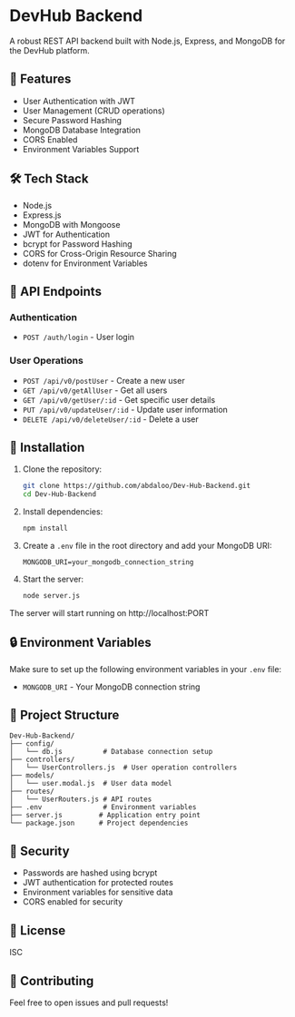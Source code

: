 # DevHub Backend

A robust REST API backend built with Node.js, Express, and MongoDB for the DevHub platform.

## 🚀 Features

- User Authentication with JWT
- User Management (CRUD operations)
- Secure Password Hashing
- MongoDB Database Integration
- CORS Enabled
- Environment Variables Support

## 🛠️ Tech Stack

- Node.js
- Express.js
- MongoDB with Mongoose
- JWT for Authentication
- bcrypt for Password Hashing
- CORS for Cross-Origin Resource Sharing
- dotenv for Environment Variables

## 📝 API Endpoints

### Authentication
- `POST /auth/login` - User login

### User Operations
- `POST /api/v0/postUser` - Create a new user
- `GET /api/v0/getAllUser` - Get all users
- `GET /api/v0/getUser/:id` - Get specific user details
- `PUT /api/v0/updateUser/:id` - Update user information
- `DELETE /api/v0/deleteUser/:id` - Delete a user

## 🔧 Installation

1. Clone the repository:
   ```bash
   git clone https://github.com/abdaloo/Dev-Hub-Backend.git
   cd Dev-Hub-Backend
   ```

2. Install dependencies:
   ```bash
   npm install
   ```

3. Create a `.env` file in the root directory and add your MongoDB URI:
   ```env
   MONGODB_URI=your_mongodb_connection_string
   ```

4. Start the server:
   ```bash
   node server.js
   ```

The server will start running on http://localhost:PORT

## 🔒 Environment Variables

Make sure to set up the following environment variables in your `.env` file:

- `MONGODB_URI` - Your MongoDB connection string

## 📁 Project Structure

```
Dev-Hub-Backend/
├── config/
│   └── db.js          # Database connection setup
├── controllers/
│   └── UserControllers.js  # User operation controllers
├── models/
│   └── user.modal.js  # User data model
├── routes/
│   └── UserRouters.js # API routes
├── .env               # Environment variables
├── server.js         # Application entry point
└── package.json      # Project dependencies
```

## 🔐 Security

- Passwords are hashed using bcrypt
- JWT authentication for protected routes
- Environment variables for sensitive data
- CORS enabled for security

## 📄 License

ISC

## 🤝 Contributing

Feel free to open issues and pull requests!
